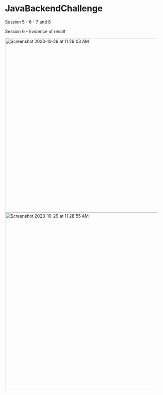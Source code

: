 # JavaBackendChallenge
Session 5 - 6 - 7 and 8


Session 6 - Evidence of result 


<img width="575" alt="Screenshot 2023-10-29 at 11 29 03 AM" src="https://github.com/AM210699/JavaBackendChallenge/assets/35904013/28c1513b-1d56-440e-a4c0-f03213b0f147">
<img width="584" alt="Screenshot 2023-10-29 at 11 28 55 AM" src="https://github.com/AM210699/JavaBackendChallenge/assets/35904013/42b18fe9-f4fc-438b-be9c-bcab0549ddba">
